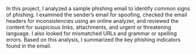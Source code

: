 In this project, I analyzed a sample phishing email to identify common signs of phishing. I examined the sender’s email for spoofing, checked the email headers for inconsistencies using an online analyzer, and reviewed the content for suspicious links, attachments, and urgent or threatening language. I also looked for mismatched URLs and grammar or spelling errors. Based on this analysis, I summarized the key phishing indicators found in the email.
